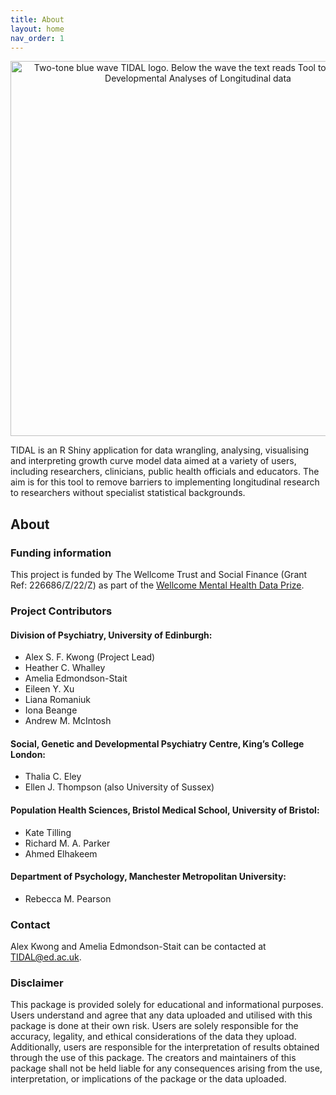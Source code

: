 ```yaml
---
title: About
layout: home
nav_order: 1
---
```


<p align="center">
<img width="600" alt="Two-tone blue wave TIDAL logo. Below the wave the text reads Tool to Implement Developmental Analyses of Longitudinal data" src="https://user-images.githubusercontent.com/24313187/216609683-bac9e15c-6860-4441-a9ae-936f81940b1b.png">
</p>

TIDAL is an R Shiny application for data wrangling, analysing, visualising and interpreting growth curve model data aimed at a variety of users, including researchers, clinicians, public health officials and educators. The aim is for this tool to remove barriers to implementing longitudinal research to researchers without specialist statistical backgrounds. 

## About

### Funding information

This project is funded by The Wellcome Trust and Social Finance (Grant Ref: 226686/Z/22/Z) as part of the [Wellcome Mental Health Data Prize](https://wellcome.org/what-we-do/mental-health/mental-health-data-prize).

### Project Contributors

#### Division of Psychiatry, University of Edinburgh:
* Alex S. F. Kwong (Project Lead)
* Heather C. Whalley
* Amelia Edmondson-Stait
* Eileen Y. Xu
* Liana Romaniuk
* Iona Beange
* Andrew M. McIntosh

#### Social, Genetic and Developmental Psychiatry Centre, King’s College London:
* Thalia C. Eley
* Ellen J. Thompson (also University of Sussex)

#### Population Health Sciences, Bristol Medical School, University of Bristol:
* Kate Tilling
* Richard M. A. Parker
* Ahmed Elhakeem

#### Department of Psychology, Manchester Metropolitan University:
* Rebecca M. Pearson

### Contact

Alex Kwong and Amelia Edmondson-Stait can be contacted at [TIDAL@ed.ac.uk](TIDAL@ed.ac.uk).

### Disclaimer
This package is provided solely for educational and informational purposes. Users understand and agree that any data uploaded and utilised with this package is done at their own risk. Users are solely responsible for the accuracy, legality, and ethical considerations of the data they upload. Additionally, users are responsible for the interpretation of results obtained through the use of this package. The creators and maintainers of this package shall not be held liable for any consequences arising from the use, interpretation, or implications of the package or the data uploaded.